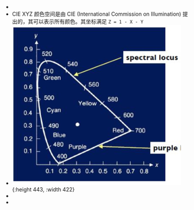 -
- CIE XYZ 颜色空间是由 CIE (International Commission on Illumination) 提出的，其可以表示所有颜色。其坐标满足 `Z = 1 - X - Y`
- ![image.png](../assets/image_1731842104880_0.png){:height 443, :width 422}
-
-